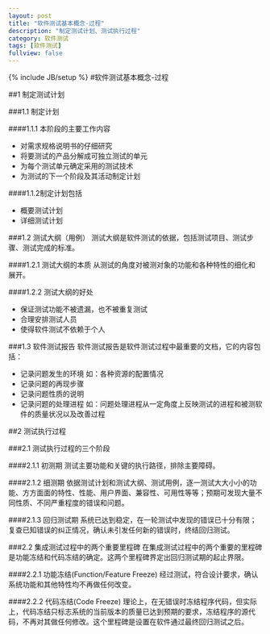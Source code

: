 ```yaml
---
layout: post
title: "软件测试基本概念-过程"
description: "制定测试计划、测试执行过程"
category: 软件测试
tags: [软件测试]
fullview: false
---
```


{% include JB/setup %}
#软件测试基本概念-过程

##1 制定测试计划

###1.1 制定计划

####1.1.1 本阶段的主要工作内容
- 对需求规格说明书的仔细研究
- 将要测试的产品分解成可独立测试的单元
- 为每个测试单元确定采用的测试技术
- 为测试的下一个阶段及其活动制定计划

####1.1.2制定计划包括
- 概要测试计划
- 详细测试计划

###1.2 测试大纲（用例）
测试大纲是软件测试的依据，包括测试项目、测试步骤、测试完成的标准。
 
####1.2.1 测试大纲的本质
从测试的角度对被测对象的功能和各种特性的细化和展开。 

####1.2.2 测试大纲的好处
- 保证测试功能不被遗漏，也不被重复测试
- 合理安排测试人员
- 使得软件测试不依赖于个人

###1.3 软件测试报告
软件测试报告是软件测试过程中最重要的文档，它的内容包括：    
-  记录问题发生的环境 如：各种资源的配置情况    
-  记录问题的再现步骤    
-  记录问题性质的说明    
-  记录问题的处理进程 如：问题处理进程从一定角度上反映测试的进程和被测软件的质量状况以及改善过程    

##2 测试执行过程

###2.1 测试执行过程的三个阶段

####2.1.1 初测期
测试主要功能和关键的执行路径，排除主要障碍。

####2.1.2 细测期
依据测试计划和测试大纲、测试用例，逐一测试大大小小的功能、方方面面的特性、性能、用户界面、兼容性、可用性等等；预期可发现大量不同性质、不同严重程度的错误和问题。

####2.1.3 回归测试期
系统已达到稳定，在一轮测试中发现的错误已十分有限；复查已知错误的纠正情况，确认未引发任何新的错误时，终结回归测试。

###2.2 集成测试过程中的两个重要里程碑
在集成测试过程中的两个重要的里程碑是功能冻结和代码冻结的确定。这两个里程碑界定出回归测试期的起止界限。

####2.2.1 功能冻结(Function/Feature Freeze)
经过测试，符合设计要求，确认系统功能和其他特性均不再做任何改变。

####2.2.2 代码冻结(Code Freeze)
理论上，在无错误时冻结程序代码，但实际上，代码冻结只标志系统的当前版本的质量已达到预期的要求，冻结程序的源代码，不再对其做任何修改。这个里程碑是设置在软件通过最终回归测试之后。
